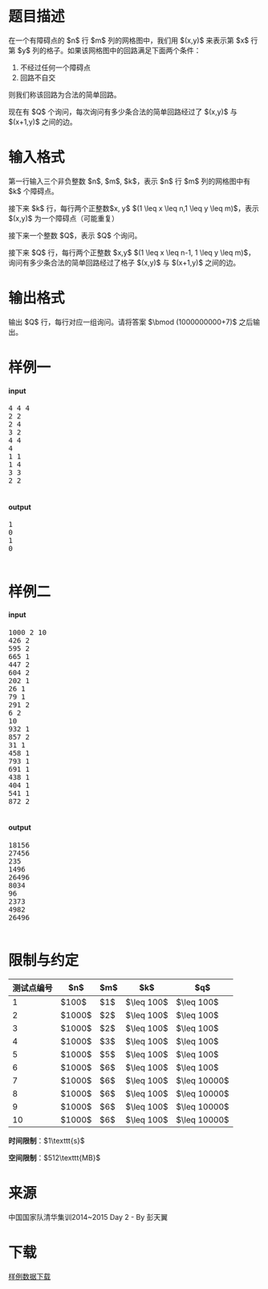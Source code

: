 # 题目描述

<p>在一个有障碍点的 $n$ 行 $m$ 列的网格图中，我们用 $(x,y)$ 来表示第 $x$ 行第 $y$ 列的格子。如果该网格图中的回路满足下面两个条件：</p>
<ol><li>不经过任何一个障碍点</li>
<li>回路不自交</li>
</ol><p>则我们称该回路为合法的简单回路。</p>
<p>现在有 $Q$ 个询问，每次询问有多少条合法的简单回路经过了 $(x,y)$ 与 $(x+1,y)$ 之间的边。</p>

# 输入格式


<p>第一行输入三个非负整数 $n$, $m$, $k$，表示 $n$ 行 $m$ 列的网格图中有 $k$ 个障碍点。</p>
<p>接下来 $k$ 行，每行两个正整数$x, y$ $(1 \leq x \leq n,1 \leq y \leq m)$，表示 $(x,y)$ 为一个障碍点（可能重复）</p>
<p>接下来一个整数 $Q$，表示 $Q$ 个询问。</p>
<p>接下来 $Q$ 行，每行两个正整数 $x,y$ $(1 \leq x \leq n-1, 1 \leq y \leq m)$，询问有多少条合法的简单回路经过了格子 $(x,y)$ 与 $(x+1,y)$ 之间的边。</p>

# 输出格式


<p>输出 $Q$ 行，每行对应一组询问。请将答案 $\bmod (1000000000+7)$ 之后输出。</p>

# 样例一


<h4>input</h4>
<pre>4 4 4
2 2
2 4
3 2
4 4
4
1 1
1 4
3 3
2 2

</pre>

<h4>output</h4>
<pre>1
0
1
0

</pre>


# 样例二


<h4>input</h4>
<pre>1000 2 10
426 2
595 2
665 1
447 2
604 2
202 1
26 1
79 1
291 2
6 2
10
932 1
857 2
31 1
458 1
793 1
691 1
438 1
404 1
541 1
872 2

</pre>

<h4>output</h4>
<pre>18156
27456
235
1496
26496
8034
96
2373
4982
26496

</pre>


# 限制与约定


<div class="table-responsive">
<table class="table table-bordered table-text-center table-vertical-middle"><thead><tr><th>测试点编号</th>
<th>$n$</th>
<th>$m$</th>
<th>$k$</th>
<th>$q$</th>
</tr></thead><tbody><tr><td>1</td><td>$100$</td><td>$1$</td><td>$\leq 100$</td><td>$\leq 100$</td></tr><tr><td>2</td><td>$1000$</td><td>$2$</td><td>$\leq 100$</td><td>$\leq 100$</td></tr><tr><td>3</td><td>$1000$</td><td>$2$</td><td>$\leq 100$</td><td>$\leq 100$</td></tr><tr><td>4</td><td>$1000$</td><td>$3$</td><td>$\leq 100$</td><td>$\leq 100$</td></tr><tr><td>5</td><td>$1000$</td><td>$5$</td><td>$\leq 100$</td><td>$\leq 100$</td></tr><tr><td>6</td><td>$1000$</td><td>$6$</td><td>$\leq 100$</td><td>$\leq 100$</td></tr><tr><td>7</td><td>$1000$</td><td>$6$</td><td>$\leq 100$</td><td>$\leq 10000$</td></tr><tr><td>8</td><td>$1000$</td><td>$6$</td><td>$\leq 100$</td><td>$\leq 10000$</td></tr><tr><td>9</td><td>$1000$</td><td>$6$</td><td>$\leq 100$</td><td>$\leq 10000$</td></tr><tr><td>10</td><td>$1000$</td><td>$6$</td><td>$\leq 100$</td><td>$\leq 10000$</td></tr></tbody></table></div>

<p><strong>时间限制</strong>：$1\texttt{s}$</p>
<p><strong>空间限制</strong>：$512\texttt{MB}$</p>

# 来源


<p>中国国家队清华集训2014~2015 Day 2 - By 彭天翼</p>

# 下载


<p><a href="/download.php?type=problem&amp;id=39">样例数据下载</a></p>
